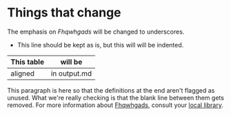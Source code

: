 # Things that change

The emphasis on _Fhqwhgads_ will be changed to underscores.

* This line should be kept as is,
  but this will will be indented.

| This table | will be      |
| ---------- | ------------ |
| aligned    | in output.md |

This paragraph is here so that the definitions at the end aren't flagged as
unused. What we're really checking is that the blank line between them gets
removed. For more information about [Fhqwhgads][], consult your
[local library][].

[Fhqwhgads]: http://www.hrwiki.org/wiki/Fhqwhgads
[local library]: http://www.hrwiki.org/
